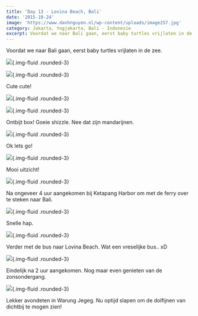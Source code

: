 ```yaml
---
title: 'Day 13 - Lovina Beach, Bali'
date: '2015-10-24'
image: 'https://www.danhnguyen.nl/wp-content/uploads/image257.jpg'
category: Jakarta, Yogjakarta, Bali - Indonesie
excerpt: Voordat we naar Bali gaan, eerst baby turtles vrijlaten in de zee. Cute cute...
---
```


Voordat we naar Bali gaan, eerst baby turtles vrijlaten in de zee.

![](https://www.danhnguyen.nl/wp-content/uploads/image247-1024x576.jpg){.img-fluid .rounded-3}

![](https://www.danhnguyen.nl/wp-content/uploads/image248-1024x576.jpg){.img-fluid .rounded-3}

Cute cute!

![](https://www.danhnguyen.nl/wp-content/uploads/image249-1024x576.jpg){.img-fluid .rounded-3}

![](https://www.danhnguyen.nl/wp-content/uploads/image250-1024x576.jpg){.img-fluid .rounded-3}

Ontbijt box! Goeie shizzle. Nee dat zijn mandarijnen.

![](https://www.danhnguyen.nl/wp-content/uploads/image251-1024x576.jpg){.img-fluid .rounded-3}

Ok lets go!

![](https://www.danhnguyen.nl/wp-content/uploads/image253-1024x576.jpg){.img-fluid .rounded-3}

Mooi uitzicht!

![](https://www.danhnguyen.nl/wp-content/uploads/image254-1024x576.jpg){.img-fluid .rounded-3}

Na ongeveer 4 uur aangekomen bij Ketapang Harbor om met de ferry over te steken naar Bali.

![](https://www.danhnguyen.nl/wp-content/uploads/image255-1024x576.jpg){.img-fluid .rounded-3}

Snelle hap.

![](https://www.danhnguyen.nl/wp-content/uploads/image256-1024x576.jpg){.img-fluid .rounded-3}

Verder met de bus naar Lovina Beach. Wat een vreselijke bus.. xD

![](https://www.danhnguyen.nl/wp-content/uploads/image257-1024x576.jpg){.img-fluid .rounded-3}

Eindelijk na 2 uur aangekomen. Nog maar even genieten van de zonsondergang.

![](https://www.danhnguyen.nl/wp-content/uploads/image272-1024x576.jpg){.img-fluid .rounded-3}

Lekker avondeten in Warung Jegeg.
Nu optijd slapen om de dolfijnen van dichtbij te mogen zien!
